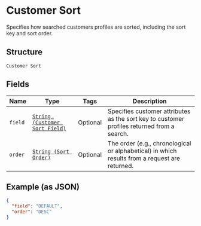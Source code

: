 
# Customer Sort

Specifies how searched customers profiles are sorted, including the sort key and sort order.

## Structure

`Customer Sort`

## Fields

| Name | Type | Tags | Description |
|  --- | --- | --- | --- |
| `field` | [`String (Customer Sort Field)`](../../doc/models/customer-sort-field.md) | Optional | Specifies customer attributes as the sort key to customer profiles returned from a search. |
| `order` | [`String (Sort Order)`](../../doc/models/sort-order.md) | Optional | The order (e.g., chronological or alphabetical) in which results from a request are returned. |

## Example (as JSON)

```json
{
  "field": "DEFAULT",
  "order": "DESC"
}
```

